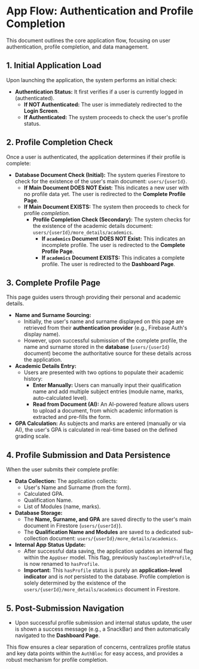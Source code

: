 # App Flow: Authentication and Profile Completion

This document outlines the core application flow, focusing on user authentication, profile completion, and data management.

## 1. Initial Application Load

Upon launching the application, the system performs an initial check:

*   **Authentication Status:** It first verifies if a user is currently logged in (authenticated).
    *   **If NOT Authenticated:** The user is immediately redirected to the **Login Screen**.
    *   **If Authenticated:** The system proceeds to check the user's profile status.

## 2. Profile Completion Check

Once a user is authenticated, the application determines if their profile is complete:

*   **Database Document Check (Initial):** The system queries Firestore to check for the existence of the user's main document: `users/{userId}`.
    *   **If Main Document DOES NOT Exist:** This indicates a new user with no profile data yet. The user is redirected to the **Complete Profile Page**.
    *   **If Main Document EXISTS:** The system then proceeds to check for profile *completion*.
        *   **Profile Completion Check (Secondary):** The system checks for the existence of the academic details document: `users/{userId}/more_details/academics`.
            *   **If `academics` Document DOES NOT Exist:** This indicates an incomplete profile. The user is redirected to the **Complete Profile Page**.
            *   **If `academics` Document EXISTS:** This indicates a complete profile. The user is redirected to the **Dashboard Page**.

## 3. Complete Profile Page

This page guides users through providing their personal and academic details.

*   **Name and Surname Sourcing:**
    *   Initially, the user's name and surname displayed on this page are retrieved from their **authentication provider** (e.g., Firebase Auth's display name).
    *   However, upon successful submission of the complete profile, the name and surname stored in the **database** (`users/{userId}` document) become the authoritative source for these details across the application.
*   **Academic Details Entry:**
    *   Users are presented with two options to populate their academic history:
        *   **Enter Manually:** Users can manually input their qualification name and add multiple subject entries (module name, marks, auto-calculated level).
        *   **Read from Document (AI):** An AI-powered feature allows users to upload a document, from which academic information is extracted and pre-fills the form.
*   **GPA Calculation:** As subjects and marks are entered (manually or via AI), the user's GPA is calculated in real-time based on the defined grading scale.

## 4. Profile Submission and Data Persistence

When the user submits their complete profile:

*   **Data Collection:** The application collects:
    *   User's Name and Surname (from the form).
    *   Calculated GPA.
    *   Qualification Name.
    *   List of Modules (name, marks).
*   **Database Storage:**
    *   The **Name, Surname, and GPA** are saved directly to the user's main document in Firestore (`users/{userId}`).
    *   The **Qualification Name and Modules** are saved to a dedicated sub-collection document: `users/{userId}/more_details/academics`.
*   **Internal App Status Update:**
    *   After successful data saving, the application updates an internal flag within the `AppUser` model. This flag, previously `hasCompletedProfile`, is now renamed to `hasProfile`.
    *   **Important:** This `hasProfile` status is purely an **application-level indicator** and is *not* persisted to the database. Profile completion is solely determined by the existence of the `users/{userId}/more_details/academics` document in Firestore.

## 5. Post-Submission Navigation

*   Upon successful profile submission and internal status update, the user is shown a success message (e.g., a SnackBar) and then automatically navigated to the **Dashboard Page**.

This flow ensures a clear separation of concerns, centralizes profile status and key data points within the `AuthBloc` for easy access, and provides a robust mechanism for profile completion.
